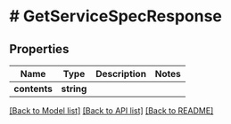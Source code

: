# # GetServiceSpecResponse

## Properties

Name | Type | Description | Notes
------------ | ------------- | ------------- | -------------
**contents** | **string** |  |

[[Back to Model list]](../../README.md#models) [[Back to API list]](../../README.md#endpoints) [[Back to README]](../../README.md)
